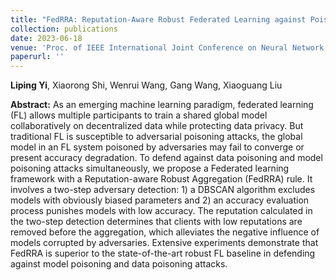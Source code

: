 ```yaml
---
title: "FedRRA: Reputation-Aware Robust Federated Learning against Poisoning Attacks"
collection: publications
date: 2023-06-18
venue: 'Proc. of IEEE International Joint Conference on Neural Network (IJCNN)'
paperurl: ''
---
```

**Liping Yi**, Xiaorong Shi, Wenrui Wang, Gang Wang, Xiaoguang Liu

**Abstract:** As an emerging machine learning paradigm, federated learning (FL) allows multiple participants to train a shared global model collaboratively on decentralized data while protecting data privacy. But traditional FL is susceptible to adversarial poisoning attacks, the global model in an FL system poisoned by adversaries may fail to converge or present accuracy degradation. To defend against data poisoning and model poisoning attacks simultaneously, we propose a Federated learning framework with a Reputation-aware Robust Aggregation (FedRRA) rule. It involves a two-step adversary detection: 1) a DBSCAN algorithm excludes models with obviously biased parameters and 2) an accuracy evaluation process punishes models with low accuracy. The reputation calculated in the two-step detection determines that clients with low reputations are removed before the aggregation, which alleviates the negative influence of models corrupted by adversaries. Extensive experiments demonstrate that FedRRA is superior to the state-of-the-art robust FL baseline in defending against model poisoning and data poisoning attacks.
